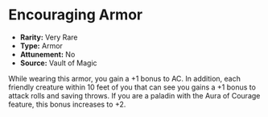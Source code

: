 # Encouraging Armor

- **Rarity:** Very Rare
- **Type:** Armor
- **Attunement:** No
- **Source:** Vault of Magic

While wearing this armor, you gain a +1 bonus to AC. In addition, each friendly creature within 10 feet of you that can see you gains a +1 bonus to attack rolls and saving throws. If you are a paladin with the Aura of Courage feature, this bonus increases to +2.
